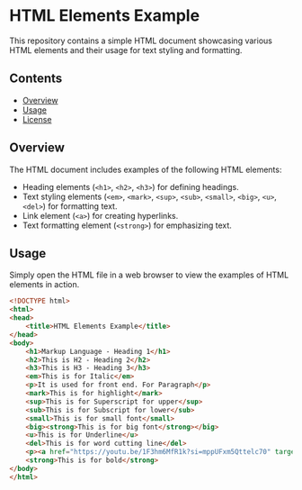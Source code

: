 # HTML Elements Example

This repository contains a simple HTML document showcasing various HTML elements and their usage for text styling and formatting.

## Contents

- [Overview](#overview)
- [Usage](#usage)
- [License](#license)

## Overview

The HTML document includes examples of the following HTML elements:

- Heading elements (`<h1>`, `<h2>`, `<h3>`) for defining headings.
- Text styling elements (`<em>`, `<mark>`, `<sup>`, `<sub>`, `<small>`, `<big>`, `<u>`, `<del>`) for formatting text.
- Link element (`<a>`) for creating hyperlinks.
- Text formatting element (`<strong>`) for emphasizing text.

## Usage

Simply open the HTML file in a web browser to view the examples of HTML elements in action.

```html
<!DOCTYPE html>
<html>
<head>
    <title>HTML Elements Example</title>
</head>
<body>
    <h1>Markup Language - Heading 1</h1>
    <h2>This is H2 - Heading 2</h2>
    <h3>This is H3 - Heading 3</h3>
    <em>This is for Italic</em>
    <p>It is used for front end. For Paragraph</p>
    <mark>This is for highlight</mark>
    <sup>This is for Superscript for upper</sup>
    <sub>This is for Subscript for lower</sub>
    <small>This is for small font</small>
    <big><strong>This is for big font</strong></big>
    <u>This is for Underline</u>
    <del>This is for word cutting line</del>
    <p><a href="https://youtu.be/1F3hm6MfR1k?si=mppUFxm5Qttelc70" target="_blank">Click here</a></p>
    <strong>This is for bold</strong>
</body>
</html>
